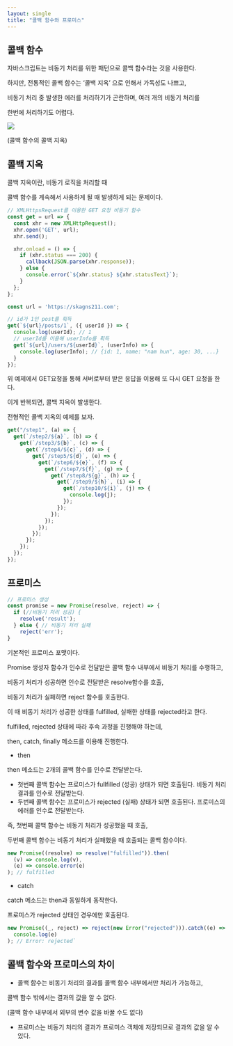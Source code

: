 ```yaml
---
layout: single
title: "콜백 함수와 프로미스"
---
```


## 콜백 함수

자바스크립트는 비동기 처리를 위한 패턴으로 콜백 함수라는 것을 사용한다.

하지만, 전통적인 콜백 함수는 ‘콜백 지옥’ 으로 인해서 가독성도 나쁘고,

비동기 처리 중 발생한 에러를 처리하기가 곤란하며, 여러 개의 비동기 처리를

한번에 처리하기도 어렵다.

![](https://images.velog.io/images/skagns211/post/02f329eb-5051-496e-b7d8-4c3ad4ecc474/%E1%84%89%E1%85%B3%E1%84%8F%E1%85%B3%E1%84%85%E1%85%B5%E1%86%AB%E1%84%89%E1%85%A3%E1%86%BA%202022-01-12%2001.46.19.png)

(콜백 함수의 콜백 지옥)

## 콜백 지옥

콜백 지옥이란, 비동기 로직을 처리할 때

콜백 함수를 계속해서 사용하게 될 때 발생하게 되는 문제이다.

```jsx
// XMLHttpsRequest를 이용한 GET 요청 비동기 함수
const get = url => {
  const xhr = new XMLHttpRequest();
  xhr.open('GET', url);
  xhr.send();

  xhr.onload = () => {
    if (xhr.status === 200) {
      callback(JSON.parse(xhr.response));
    } else {
      console.error(`${xhr.status} ${xhr.statusText}`);
    }
  };
};

const url = 'https://skagns211.com';

// id가 1인 post를 획득
get(`${url}/posts/1`, ({ userId }) => {
  console.log(userId); // 1
  // userId를 이용해 userInfo를 획득
  get(`${url}/users/${userId}`, (userInfo) => {
    console.log(userInfo); // {id: 1, name: "nam hun", age: 30, ...}
  }
});
```

위 예제에서 GET요청을 통해 서버로부터 받은 응답을 이용해 또 다시 GET 요청을 한다.

이게 반복되면, 콜백 지옥이 발생한다.

전형적인 콜백 지옥의 예제를 보자.

```jsx
get("/step1", (a) => {
  get(`/step2/${a}`, (b) => {
    get(`/step3/${b}`, (c) => {
      get(`/step4/${c}`, (d) => {
        get(`/step5/${d}`, (e) => {
          get(`/step6/${e}`, (f) => {
            get(`/step7/${f}`, (g) => {
              get(`/step8/${g}`, (h) => {
                get(`/step9/${h}`, (i) => {
                  get(`/step10/${i}`, (j) => {
                    console.log(j);
                  });
                });
              });
            });
          });
        });
      });
    });
  });
});
```

## 프로미스

```jsx
// 프로미스 생성
const promise = new Promise(resolve, reject) => {
  if (//비동기 처리 성공) {
    resolve('result');
  } else { // 비동기 처리 실패
    reject('err');
}
```

기본적인 프로미스 포맷이다.

Promise 생성자 함수가 인수로 전달받은 콜백 함수 내부에서 비동기 처리를 수행하고,

비동기 처리가 성공하면 인수로 전달받은 resolve함수를 호출,

비동기 처리가 실패하면 reject 함수를 호출한다.

이 때 비동기 처리가 성공한 상태를 fulfilled, 실패한 상태를 rejected라고 한다.

fulfilled, rejected 상태에 따라 후속 과정을 진행해야 하는데,

then, catch, finally 메소드를 이용해 진행한다.

- then

then 메소드는 2개의 콜백 함수를 인수로 전달받는다.

- 첫번째 콜백 함수는 프로미스가 fullfilled (성공) 상태가 되면 호출된다.
  비동기 처리 결과를 인수로 전달받는다.
- 두번째 콜백 함수는 프로미스가 rejected (실패) 상태가 되면 호출된다.
  프로미스의 에러를 인수로 전달받는다.

즉, 첫번째 콜백 함수는 비동기 처리가 성공했을 때 호출,

두번째 콜백 함수는 비동기 처리가 실패했을 때 호출되는 콜백 함수이다.

```jsx
new Promise((resolve) => resolve("fulfilled")).then(
  (v) => console.log(v),
  (e) => console.error(e)
); // fulfilled
```

- catch

catch 메소드는 then과 동일하게 동작한다.

프로미스가 rejected 상태인 경우에만 호출된다.

```jsx
new Promise((_, reject) => reject(new Error("rejected"))).catch((e) =>
  console.log(e)
); // Error: rejected`
```

## 콜백 함수와 프로미스의 차이

- 콜백 함수는 비동기 처리의 결과를 콜백 함수 내부에서만 처리가 가능하고,

콜백 함수 밖에서는 결과의 값을 알 수 없다.

(콜백 함수 내부에서 외부의 변수 값을 바꿀 수도 없다)

- 프로미스는 비동기 처리의 결과가 프로미스 객체에 저장되므로 결과의 값을 알 수 있다.
